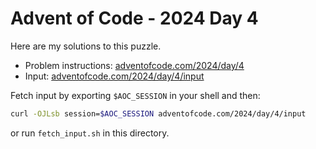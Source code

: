 # Advent of Code - 2024 Day 4
Here are my solutions to this puzzle.

* Problem instructions: [adventofcode.com/2024/day/4](https://adventofcode.com/2024/day/4)
* Input: [adventofcode.com/2024/day/4/input](https://adventofcode.com/2024/day/4/input)

Fetch input by exporting `$AOC_SESSION` in your shell and then:
```bash
curl -OJLsb session=$AOC_SESSION adventofcode.com/2024/day/4/input
```

or run `fetch_input.sh` in this directory.
